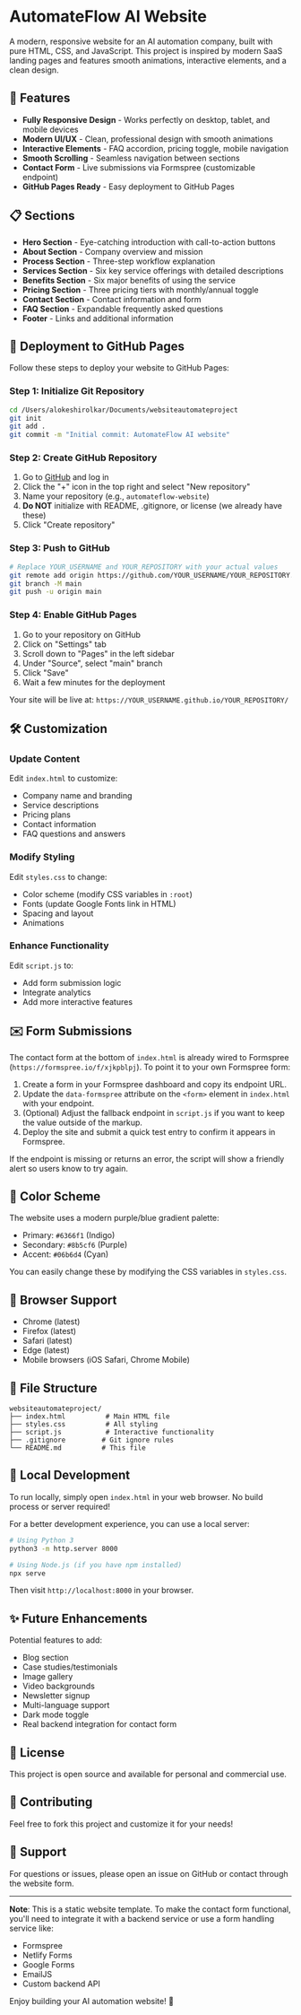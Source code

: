 # AutomateFlow AI Website

A modern, responsive website for an AI automation company, built with pure HTML, CSS, and JavaScript. This project is inspired by modern SaaS landing pages and features smooth animations, interactive elements, and a clean design.

## 🌟 Features

- **Fully Responsive Design** - Works perfectly on desktop, tablet, and mobile devices
- **Modern UI/UX** - Clean, professional design with smooth animations
- **Interactive Elements** - FAQ accordion, pricing toggle, mobile navigation
- **Smooth Scrolling** - Seamless navigation between sections
- **Contact Form** - Live submissions via Formspree (customizable endpoint)
- **GitHub Pages Ready** - Easy deployment to GitHub Pages

## 📋 Sections

- **Hero Section** - Eye-catching introduction with call-to-action buttons
- **About Section** - Company overview and mission
- **Process Section** - Three-step workflow explanation
- **Services Section** - Six key service offerings with detailed descriptions
- **Benefits Section** - Six major benefits of using the service
- **Pricing Section** - Three pricing tiers with monthly/annual toggle
- **Contact Section** - Contact information and form
- **FAQ Section** - Expandable frequently asked questions
- **Footer** - Links and additional information

## 🚀 Deployment to GitHub Pages

Follow these steps to deploy your website to GitHub Pages:

### Step 1: Initialize Git Repository

```bash
cd /Users/alokeshirolkar/Documents/websiteautomateproject
git init
git add .
git commit -m "Initial commit: AutomateFlow AI website"
```

### Step 2: Create GitHub Repository

1. Go to [GitHub](https://github.com) and log in
2. Click the "+" icon in the top right and select "New repository"
3. Name your repository (e.g., `automateflow-website`)
4. **Do NOT** initialize with README, .gitignore, or license (we already have these)
5. Click "Create repository"

### Step 3: Push to GitHub

```bash
# Replace YOUR_USERNAME and YOUR_REPOSITORY with your actual values
git remote add origin https://github.com/YOUR_USERNAME/YOUR_REPOSITORY.git
git branch -M main
git push -u origin main
```

### Step 4: Enable GitHub Pages

1. Go to your repository on GitHub
2. Click on "Settings" tab
3. Scroll down to "Pages" in the left sidebar
4. Under "Source", select "main" branch
5. Click "Save"
6. Wait a few minutes for the deployment

Your site will be live at: `https://YOUR_USERNAME.github.io/YOUR_REPOSITORY/`

## 🛠️ Customization

### Update Content

Edit `index.html` to customize:
- Company name and branding
- Service descriptions
- Pricing plans
- Contact information
- FAQ questions and answers

### Modify Styling

Edit `styles.css` to change:
- Color scheme (modify CSS variables in `:root`)
- Fonts (update Google Fonts link in HTML)
- Spacing and layout
- Animations

### Enhance Functionality

Edit `script.js` to:
- Add form submission logic
- Integrate analytics
- Add more interactive features

## ✉️ Form Submissions

The contact form at the bottom of `index.html` is already wired to Formspree (`https://formspree.io/f/xjkpblpj`). To point it to your own Formspree form:

1. Create a form in your Formspree dashboard and copy its endpoint URL.
2. Update the `data-formspree` attribute on the `<form>` element in `index.html` with your endpoint.
3. (Optional) Adjust the fallback endpoint in `script.js` if you want to keep the value outside of the markup.
4. Deploy the site and submit a quick test entry to confirm it appears in Formspree.

If the endpoint is missing or returns an error, the script will show a friendly alert so users know to try again.

## 🎨 Color Scheme

The website uses a modern purple/blue gradient palette:

- Primary: `#6366f1` (Indigo)
- Secondary: `#8b5cf6` (Purple)
- Accent: `#06b6d4` (Cyan)

You can easily change these by modifying the CSS variables in `styles.css`.

## 📱 Browser Support

- Chrome (latest)
- Firefox (latest)
- Safari (latest)
- Edge (latest)
- Mobile browsers (iOS Safari, Chrome Mobile)

## 📄 File Structure

```
websiteautomateproject/
├── index.html          # Main HTML file
├── styles.css          # All styling
├── script.js           # Interactive functionality
├── .gitignore         # Git ignore rules
└── README.md          # This file
```

## 🔧 Local Development

To run locally, simply open `index.html` in your web browser. No build process or server required!

For a better development experience, you can use a local server:

```bash
# Using Python 3
python3 -m http.server 8000

# Using Node.js (if you have npm installed)
npx serve
```

Then visit `http://localhost:8000` in your browser.

## ✨ Future Enhancements

Potential features to add:
- Blog section
- Case studies/testimonials
- Image gallery
- Video backgrounds
- Newsletter signup
- Multi-language support
- Dark mode toggle
- Real backend integration for contact form

## 📝 License

This project is open source and available for personal and commercial use.

## 🤝 Contributing

Feel free to fork this project and customize it for your needs!

## 📧 Support

For questions or issues, please open an issue on GitHub or contact through the website form.

---

**Note**: This is a static website template. To make the contact form functional, you'll need to integrate it with a backend service or use a form handling service like:
- Formspree
- Netlify Forms
- Google Forms
- EmailJS
- Custom backend API

Enjoy building your AI automation website! 🚀
